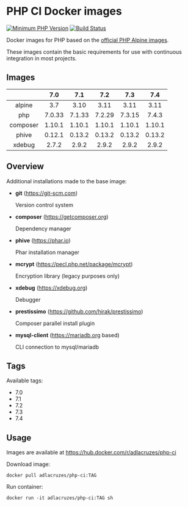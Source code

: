 # PHP CI Docker images

[![Minimum PHP Version](https://img.shields.io/badge/php-%3E%3D%207.0-8892BF.svg?style=flat-square)](https://php.net/)
[![Build Status](https://travis-ci.org/adlacruzes/php-ci-docker.svg?branch=master)](https://travis-ci.org/adlacruzes/php-ci-docker)

Docker images for PHP based on the [official PHP Alpine images](https://hub.docker.com/r/_/php/).

These images contain the basic requirements for use with continuous integration in most projects.

## Images

|              | 7.0    | 7.1    | 7.2    | 7.3    | 7.4       |
| :---:        | :---:  | :---:  | :---:  | :---:  | :---:     |
| alpine       | 3.7    | 3.10   | 3.11   | 3.11   | 3.11      | 
| php          | 7.0.33 | 7.1.33 | 7.2.29 | 7.3.15 | 7.4.3     |
| composer     | 1.10.1 | 1.10.1 | 1.10.1 | 1.10.1 | 1.10.1    |
| phive        | 0.12.1 | 0.13.2 | 0.13.2 | 0.13.2 | 0.13.2    |
| xdebug       | 2.7.2  | 2.9.2  | 2.9.2  | 2.9.2  | 2.9.2     |

## Overview

Additional installations made to the base image:

* **git** (https://git-scm.com) 
    
    Version control system

* **composer** (https://getcomposer.org) 
    
    Dependency manager

* **phive** (https://phar.io) 
    
    Phar installation manager

* **mcrypt** (https://pecl.php.net/package/mcrypt) 
    
    Encryption library (legacy purposes only)

* **xdebug** (https://xdebug.org) 
    
    Debugger

* **prestissimo** (https://github.com/hirak/prestissimo) 
    
    Composer parallel install plugin

* **mysql-client** (https://mariadb.org based)
    
    CLI connection to mysql/mariadb

## Tags

Available tags:

* 7.0
* 7.1
* 7.2
* 7.3
* 7.4

## Usage

Images are available at https://hub.docker.com/r/adlacruzes/php-ci

Download image:

```
docker pull adlacruzes/php-ci:TAG
```

Run container:

```
docker run -it adlacruzes/php-ci:TAG sh
```
